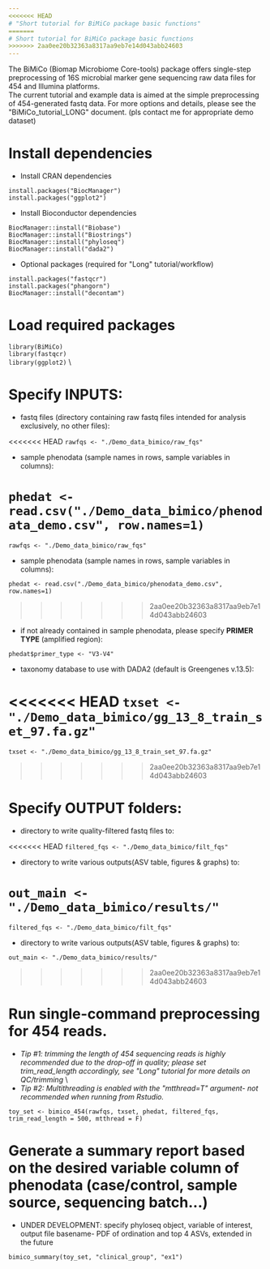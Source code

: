 ```yaml
---
<<<<<<< HEAD
# "Short tutorial for BiMiCo package basic functions"
=======
# Short tutorial for BiMiCo package basic functions
>>>>>>> 2aa0ee20b32363a8317aa9eb7e14d043abb24603
---
```




The BiMiCo (Biomap Microbiome Core-tools) package offers single-step preprocessing of 16S microbial marker gene sequencing raw data files for 454 and Illumina platforms. \
The current tutorial and example data is aimed at the simple preprocessing of 454-generated fastq data. For more options and details, please see the "BiMiCo_tutorial_LONG" document. (pls contact me for appropriate demo dataset)

# Install dependencies

- Install CRAN dependencies

`install.packages("BiocManager")` \
`install.packages("ggplot2")`

- Install Bioconductor dependencies

`BiocManager::install("Biobase")` \
`BiocManager::install("Biostrings")` \
`BiocManager::install("phyloseq")` \
`BiocManager::install("dada2")`

- Optional packages (required for "Long" tutorial/workflow)

`install.packages("fastqcr")` \
`install.packages("phangorn")` \
`BiocManager::install("decontam")`

# Load required packages

`library(BiMiCo)` \
`library(fastqcr)` \
`library(ggplot2)` \


# Specify INPUTS:

- fastq files (directory containing raw fastq files intended for analysis exclusively, no other files):

<<<<<<< HEAD
`rawfqs <- "./Demo_data_bimico/raw_fqs"`

- sample phenodata (sample names in rows, sample variables in columns):

`phedat <- read.csv("./Demo_data_bimico/phenodata_demo.csv", row.names=1)`
=======
`rawfqs <- "./Demo_data_bimico/raw_fqs"`

- sample phenodata (sample names in rows, sample variables in columns):

`phedat <- read.csv("./Demo_data_bimico/phenodata_demo.csv", row.names=1)`
>>>>>>> 2aa0ee20b32363a8317aa9eb7e14d043abb24603

- if not already contained in sample phenodata, please specify **PRIMER TYPE** (amplified region):

`phedat$primer_type <- "V3-V4"`

- taxonomy database to use with DADA2 (default is Greengenes v.13.5):

<<<<<<< HEAD
`txset <- "./Demo_data_bimico/gg_13_8_train_set_97.fa.gz"`
=======
`txset <- "./Demo_data_bimico/gg_13_8_train_set_97.fa.gz"`
>>>>>>> 2aa0ee20b32363a8317aa9eb7e14d043abb24603

# Specify OUTPUT folders:

- directory to write quality-filtered fastq files to:

<<<<<<< HEAD
`filtered_fqs <- "./Demo_data_bimico/filt_fqs"`

- directory to write various outputs(ASV table, figures & graphs) to:

`out_main <- "./Demo_data_bimico/results/"`
=======
`filtered_fqs <- "./Demo_data_bimico/filt_fqs"`

- directory to write various outputs(ASV table, figures & graphs) to:

`out_main <- "./Demo_data_bimico/results/"`
>>>>>>> 2aa0ee20b32363a8317aa9eb7e14d043abb24603


# Run single-command preprocessing for 454 reads. 
- *Tip #1: trimming the length of 454 sequencing reads is highly recommended due to the drop-off in quality; please set trim_read_length accordingly, see "Long" tutorial for more details on QC/trimming* \
- *Tip #2: Multithreading is enabled with the "mtthread=T" argument- not recommended when running from Rstudio.*

`toy_set <- bimico_454(rawfqs, txset, phedat, filtered_fqs, trim_read_length = 500, mtthread = F)`


# Generate a summary report based on the desired variable column of phenodata (case/control, sample source, sequencing batch...)

- UNDER DEVELOPMENT: specify phyloseq object, variable of interest, output file basename- PDF of ordination and top 4 ASVs, extended in the future

`bimico_summary(toy_set, "clinical_group", "ex1")`




